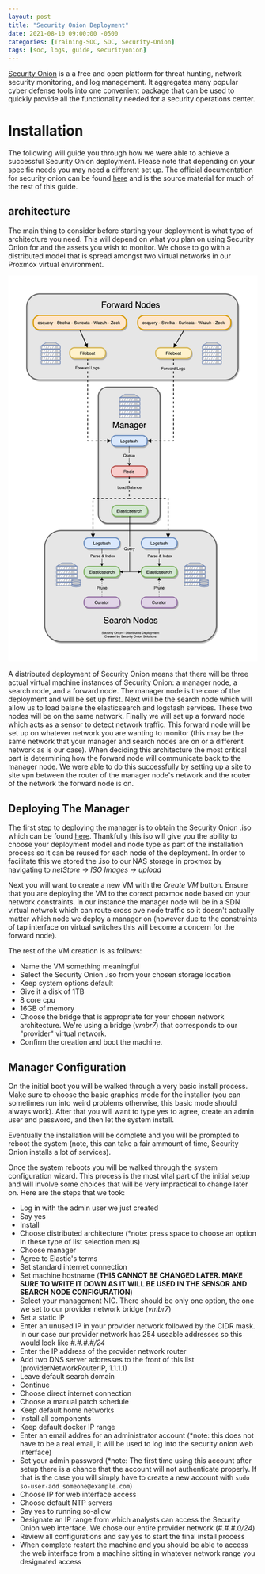 ```yaml
---
layout: post
title: "Security Onion Deployment"
date: 2021-08-10 09:00:00 -0500
categories: [Training-SOC, SOC, Security-Onion]
tags: [soc, logs, guide, securityonion]
---
```


[Security Onion](https://securityonionsolutions.com/) is a a free and open platform for threat hunting, network security monitoring, and log management. It aggregates many popular cyber defense tools into one convenient package that can be used to quickly provide all the functionality needed for a security operations center.

# Installation

The following will guide you through how we were able to achieve a successful Security Onion deployment. Please note that depending on your specific needs you may need a different set up. The official documentation for security onion can be found [here](https://docs.securityonion.net/en/2.3/index.html) and is the source material for much of the rest of this guide.

## architecture
The main thing to consider before starting your deployment is what type of architecture you need. This will depend on what you plan on using Security Onion for and the assets you wish to monitor. We chose to go with a distributed model that is spread amongst two virtual networks in our Proxmox virtual environment.

![Desktop View](https://github.com/BSU-Cybersecurity/BSU-Cybersecurity.github.io/blob/main/images/soArchitecture.png?raw=true)

A distributed deployment of Security Onion means that there will be three actual virtual machine instances of Security Onion: a manager node, a search node, and a forward node. The manager node is the core of the deployment and will be set up first. Next will be the search node which will allow us to load balane the elasticsearch and logstash services. These two nodes will be on the same network. Finally we will set up a forward node which acts as a sensor to detect network traffic. This forward node will be set up on whatever network you are wanting to monitor (this may be the same network that your manager and search nodes are on or a different network as is our case). When deciding this architecture the most critical part is determining how the forward node will communicate back to the manager node. We were able to do this successfully by setting up a site to site vpn between the router of the manager node's network and the router of the network the forward node is on.

## Deploying The Manager
The first step to deploying the manager is to obtain the Security Onion .iso which can be found [here](https://securityonionsolutions.com/software). Thankfully this iso will give you the ability to choose your deployment model and node type as part of the installation process so it can be reused for each node of the deployment. In order to facilitate this we stored the .iso to our NAS storage in proxmox by navigating to _netStore -> ISO Images -> upload_

Next you will want to create a new VM with the _Create VM_ button. Ensure that you are deploying the VM to the correct proxmox node based on your network constraints. In our instance the manager node will be in a SDN virtual netwrok which can route cross pve node traffic so it doesn't actually matter which node we deploy a manager on (however due to the constraints of tap interface on virtual switches this will become a concern for the forward node).

The rest of the VM creation is as follows:
* Name the VM something meaningful
* Select the Security Onion .iso from your chosen storage location
* Keep system options default
* Give it a disk of 1TB
* 8 core cpu
* 16GB of memory
* Choose the bridge that is appropriate for your chosen network architecture. We're using a bridge (_vmbr7_) that corresponds to our "provider" virtual network.
* Confirm the creation and boot the machine.

## Manager Configuration
On the initial boot you will be walked through a very basic install process. Make sure to choose the basic graphics mode for the installer (you can sometimes run into weird problems otherwise, this basic mode should always work). After that you will want to type yes to agree, create an admin user and password, and then let the system install.

Eventually the installation will be complete and you will be prompted to reboot the system (note, this can take a fair ammount of time, Security Onion installs a lot of services).

Once the system reboots you will be walked through the system configuration wizard. This process is the most vital part of the initial setup and will involve some choices that will be very impractical to change later on. Here are the steps that we took:

* Log in with the admin user we just created
* Say yes
* Install
* Choose distributed architecture (*note: press space to choose an option in these type of list selection menus)
* Choose manager
* Agree to Elastic's terms
* Set standard internet connection
* Set machine hostname (__THIS CANNOT BE CHANGED LATER. MAKE SURE TO WRITE IT DOWN AS IT WILL BE USED IN THE SENSOR AND SEARCH NODE CONFIGURATION__)
* Select your management NIC. There should be only one option, the one we set to our provider network bridge (_vmbr7_)
* Set a static IP
* Enter an unused IP in your provider network followed by the CIDR mask. In our case our provider network has 254 useable addresses so this would look like _#.#.#.#/24_
* Enter the IP address of the provider network router
* Add two DNS server addresses to the front of this list (providerNetworkRouterIP, 1.1.1.1)
* Leave default search domain
* Continue
* Choose direct internet connection
* Choose a manual patch schedule
* Keep default home networks
* Install all components
* Keep default docker IP range
* Enter an email addres for an administrator account (*note: this does not have to be a real email, it will be used to log into the security onion web interface)
* Set your admin password (*note: The first time using this account after setup there is a chance that the account will not authenticate properly. If that is the case you will simply have to create a new account with `sudo so-user-add someone@example.com`)
* Choose IP for web interface access
* Choose default NTP servers
* Say yes to running so-allow
* Designate an IP range from which analysts can access the Security Onion web interface. We chose our entire provider network (_#.#.#.0/24_)
* Review all configurations and say yes to start the final install process
* When complete restart the machine and you should be able to access the web interface from a machine sitting in whatever network range you designated access

